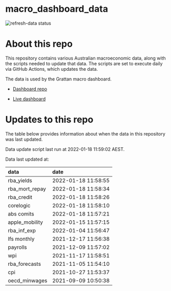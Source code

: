 
<!-- README.md is generated from README.Rmd. Please edit that file -->

# macro\_dashboard\_data

<!-- badges: start -->

![refresh-data
status](https://github.com/grattan/macro_dashboard_data/workflows/refresh-data/badge.svg)

<!-- badges: end -->

# About this repo

This repository contains various Australian macroeconomic data, along
with the scripts needed to update that data. The scripts are set to
execute daily via GitHub Actions, which updates the data.

The data is used by the Grattan macro dashboard.

  - [Dashboard repo](https://github.com/grattan/macrodashboard)

  - [Live dashboard](https://mattcowgill.shinyapps.io/macrodashboard/)

# Updates to this repo

The table below provides information about when the data in this
repository was last updated.

Data update script last run at 2022-01-18 11:59:02 AEST.

Data last updated at:

| data             | date                |
| :--------------- | :------------------ |
| rba\_yields      | 2022-01-18 11:58:55 |
| rba\_mort\_repay | 2022-01-18 11:58:34 |
| rba\_credit      | 2022-01-18 11:58:26 |
| corelogic        | 2022-01-18 11:58:10 |
| abs comits       | 2022-01-18 11:57:21 |
| apple\_mobility  | 2022-01-15 11:57:15 |
| rba\_inf\_exp    | 2022-01-04 11:56:47 |
| lfs monthly      | 2021-12-17 11:56:38 |
| payrolls         | 2021-12-09 11:57:02 |
| wpi              | 2021-11-17 11:58:51 |
| rba\_forecasts   | 2021-11-05 11:54:10 |
| cpi              | 2021-10-27 11:53:37 |
| oecd\_minwages   | 2021-09-09 10:50:38 |
